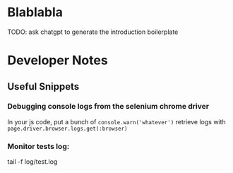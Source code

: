 # Blablabla
TODO: ask chatgpt to generate the introduction boilerplate

# Developer Notes
## Useful Snippets
### Debugging console logs from the selenium chrome driver
In your js code, put a bunch of `console.warn('whatever')`
retrieve logs with `page.driver.browser.logs.get(:browser)`
### Monitor tests log:
tail -f log/test.log